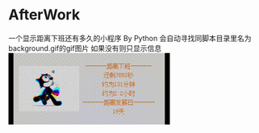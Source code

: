 # AfterWork
一个显示距离下班还有多久的小程序  By Python
会自动寻找同脚本目录里名为background.gif的gif图片  如果没有则只显示信息
![](https://github.com/foxjojo/AfterWork/blob/main/Preview.gif)
